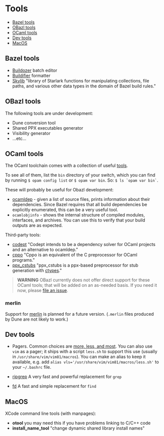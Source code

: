 Tools
=====

-   [Bazel tools](#bazel)
-   [OBazl tools](#obazl)
-   [OCaml tools](#ocaml)
-   [Dev tools](#devtools)
-   [MacOS](#macos)

<a name="bazel">Bazel tools</a>
-------------------------------

-   [Buildozer](https://github.com/bazelbuild/buildtools/tree/master/buildozer)
    batch editor
-   [Buildifier](https://github.com/bazelbuild/buildtools/blob/master/buildifier/README.md)
    formatter
-   [Skylib](https://github.com/bazelbuild/bazel-skylib) "library of
    Starlark functions for manipulating collections, file paths, and
    various other data types in the domain of Bazel build rules."

<a name="obazl">OBazl tools</a>
-------------------------------

The following tools are under development:

-   Dune conversion tool
-   Shared PPX executables generator
-   Visibility generator
-   ...etc...

<a name="ocaml">OCaml tools</a>
-------------------------------

The OCaml toolchain comes with a collection of useful
[tools](https://caml.inria.fr/pub/docs/manual-ocaml/index.html#sec286).

To see all of them, list the `bin` directory of your switch, which you
can find by running `$ opam config list` or `$ opam var bin`. So:
`` $ ls `opam var bin` ``.

These will probably be useful for Obazl development:

-   [ocamldep](https://caml.inria.fr/pub/docs/manual-ocaml/depend.html) -
    given a list of source files, prints information about their
    dependencies. Since Bazel requires that all build dependencies be
    explicitly enumerated, this can be a very useful tool.
-   `ocamlobjinfo` - shows the internal structure of compiled modules,
    interfaces, and archives. You can use this to verify that your build
    outputs are as expected.

Third-party tools:

-   [codept](https://github.com/Octachron/codept) "Codept intends to be
    a dependency solver for OCaml projects and an alternative to
    ocamldep."
-   [cppo](https://github.com/ocaml-community/cppo) "Cppo is an
    equivalent of the C preprocessor for OCaml programs."
-   [ppx\_cstubs](https://fdopen.github.io/ppx_cstubs/) "ppx\_cstubs is
    a ppx-based preprocessor for stub generation with
    [ctypes](https://github.com/ocamllabs/ocaml-ctypes)."

> **WARNING** OBazl currently does not offer direct support for these
> OCaml tools; that will be added on an as-needed basis. If you need it
> now, please [file an
> issue](https://github.com/obazl/rules_ocaml/issues).

### merlin

Support for [merlin](https://github.com/ocaml/merlin) is planned for a
future version. (`.merlin` files produced by Dune are not likely to
work.)

<a name="devtools">Dev tools</a>
--------------------------------

-   Pagers. Common choices are [more, less, and
    most](https://www.slackbook.org/html/file-commands-pagers.html). You
    can also use `vim` as a pager; it ships with a script `less.sh` to
    support this use (usually in `/usr/share/vim/vim81/macros`). You can
    make an alias to keep it available, e.g. add
    `alias vls='/usr/share/vim/vim81/macros/less.sh'` to your
    `~/.bashrc` file.

-   [ripgrep](https://github.com/BurntSushi/ripgrep) A very fast and
    powerful replacement for `grep`

-   [fd](https://github.com/sharkdp/fd) A fast and simple replacement
    for `find`

<a name="macos">MacOS</a>
-------------------------

XCode command line tools (with manpages):

-   **otool** you may need this if you have problems linking to C/C++
    code
-   **install\_name\_tool** "change dynamic shared library install
    names"
